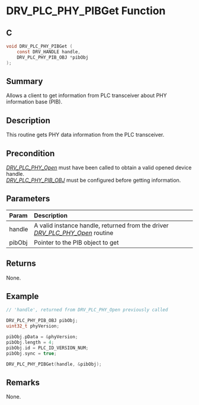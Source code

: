 # DRV_PLC_PHY_PIBGet Function

## C

```c
void DRV_PLC_PHY_PIBGet (
    const DRV_HANDLE handle,
    DRV_PLC_PHY_PIB_OBJ *pibObj
);
```

## Summary

Allows a client to get information from PLC transceiver about PHY information base (PIB).

## Description

This routine gets PHY data information from the PLC transceiver.

## Precondition

[*DRV_PLC_PHY_Open*](GUID-CC7037AE-6A1F-4EAF-894A-9588EEF3BEAD.html) must have been called to obtain a valid opened device handle.   
[*DRV_PLC_PHY_PIB_OBJ*](GUID-3BCCA565-F529-442A-BE9B-324CCA7F2702.html) must be configured before getting information.

## Parameters

| Param | Description |
|:----- |:----------- |
| handle | A valid instance handle, returned from the driver [*DRV_PLC_PHY_Open*](GUID-CC7037AE-6A1F-4EAF-894A-9588EEF3BEAD.html) routine |
| pibObj | Pointer to the PIB object to get |

## Returns

None.

## Example

```c
// 'handle', returned from DRV_PLC_PHY_Open previously called

DRV_PLC_PHY_PIB_OBJ pibObj;
uint32_t phyVersion;

pibObj.pData = &phyVersion;
pibObj.length = 4;
pibObj.id = PLC_ID_VERSION_NUM;
pibObj.sync = true;

DRV_PLC_PHY_PIBGet(handle, &pibObj);

```

## Remarks

None.


